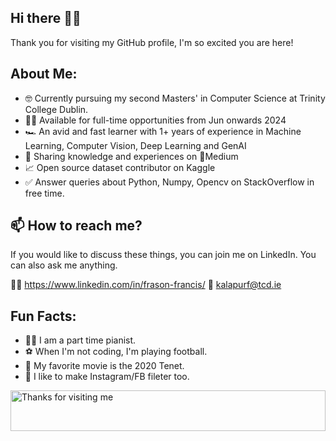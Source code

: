 ## Hi there 👋🏽
Thank you for visiting my GitHub profile, I'm so excited you are here!

## About Me:

- 🤓 Currently pursuing my second Masters' in Computer Science at Trinity College Dublin.
- 👨‍💻 Available for full-time opportunities from Jun onwards 2024
- 🏎️ An avid and fast learner with 1+ years of experience in Machine Learning, Computer Vision, Deep Learning and GenAI
- 📝 Sharing knowledge and experiences on 📓Medium
- 📈 Open source dataset contributor on Kaggle
- ✅ Answer queries about Python, Numpy, Opencv on StackOverflow in free time.

## 📫 How to reach me?

If you would like to discuss these things, you can join me on LinkedIn. You can also ask me anything.

👨‍💼 https://www.linkedin.com/in/frason-francis/
📩 kalapurf@tcd.ie


## Fun Facts:

- 🕺🏽 I am a part time pianist.
- ⚽ When I'm not coding, I'm playing football.
- 🎥 My favorite movie is the 2020 Tenet.
- 📱  I like to make Instagram/FB fileter too.



<img height="65" alt="Thanks for visiting me" width="100%" src="https://raw.githubusercontent.com/BrunnerLivio/brunnerlivio/master/images/marquee.svg" />


